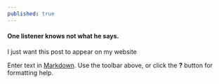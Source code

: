 ```yaml
---
published: true
---
```

#### One listener knows not what he says.


I just want this post to appear on my website

Enter text in [Markdown](http://daringfireball.net/projects/markdown/). Use the toolbar above, or click the **?** button for formatting help.
